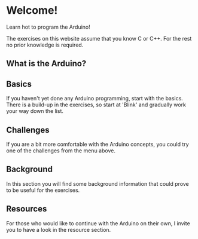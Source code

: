 # Welcome!

Learn hot to program the Arduino!

The exercises on this website assume that you know C or C++. For the rest no prior knowledge is required.

## What is the Arduino?

## Basics
If you haven't yet done any Arduino programming, start with the basics. There is a build-up in the exercises, so start at 'Blink' and gradually work your way down the list.

## Challenges
If you are a bit more comfortable with the Arduino concepts, you could try one of the challenges from the menu above.

## Background
In this section you will find some background information that could prove to be useful for the exercises.

## Resources
For those who would like to continue with the Arduino on their own, I invite you to have a look in the resource section.

